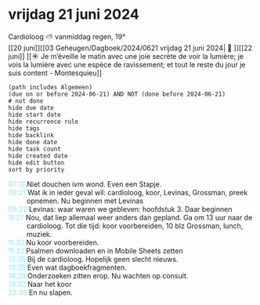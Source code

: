 # vrijdag 21 juni 2024

Cardioloog ⛅ vanmiddag regen, 19°<br>[[20 juni]][[03 Geheugen/Dagboek/2024/0621 vrijdag 21 juni 2024| 📓 ]][[22 juni]]
[[☀️ Je m’éveille le matin avec une joie secrète de voir la lumière; je vois la lumière avec une espèce de ravissement; et tout le reste du jour je suis content - Montesquieu]]
```tasks
(path includes Algemeen)
(due on or before 2024-06-21) AND NOT (done before 2024-06-21)
# not done
hide due date
hide start date
hide recurrence rule
hide tags
hide backlink
hide done date
hide task count
hide created date
hide edit button
sort by priority 
```
<p style="padding-left: 2.7em; text-indent: -2.7em; margin: 0;"><font color=#8be9f3>07:12  </font>  Niet douchen ivm wond. Even een Stapje. </p>   
<p style="padding-left: 2.7em; text-indent: -2.7em; margin: 0"><font color=#8be9f5>09:21</font>  Wat ik in ieder geval wil: cardioloog, koor, Levinas, Grossman, preek opnemen. Nu beginnen met Levinas  </p>   
<p style="padding-left: 2.7em; text-indent: -2.7em; margin: 0"><font color=#8be9f5>09:22</font>  Levinas: waar waren we gebleven: hoofdstuk 3. Daar beginnen </p>   
<p style="padding-left: 2.7em; text-indent: -2.7em; margin: 0;"><font color=#8be9f3>11:27  </font>  Nou, dat liep allemaal weer anders dan gepland. Ga om 13 uur naar de cardioloog. Tot die tijd: koor voorbereiden, 10 blz Grossman, lunch, muziek. </p>   
<p style="padding-left: 2.7em; text-indent: -2.7em; margin: 0;"><font color=#8be9f3>11:30  </font>  Nu koor voorbereiden. </p>   
<p style="padding-left: 2.7em; text-indent: -2.7em; margin: 0;"><font color=#8be9f3>11:32  </font>  Psalmen downloaden en in Mobile Sheets zetten </p>   
<p style="padding-left: 2.7em; text-indent: -2.7em; margin: 0;"><font color=#8be9f3>13:35  </font>  Bij de cardioloog. Hopelijk geen slecht nieuws. </p>   
<p style="padding-left: 2.7em; text-indent: -2.7em; margin: 0;"><font color=#8be9f3>13:35  </font>  Even wat dagboekfragmenten. </p>   
<p style="padding-left: 2.7em; text-indent: -2.7em; margin: 0;"><font color=#8be9f3>14:25  </font>  Onderzoeken zitten erop. Nu wachten op consult. </p>   
<p style="padding-left: 2.7em; text-indent: -2.7em; margin: 0;"><font color=#8be9f3>19:32  </font>  Naar het koor </p>   
<p style="padding-left: 2.7em; text-indent: -2.7em; margin: 0;"><font color=#8be9f3>23:39  </font>  En nu slapen. </p>   